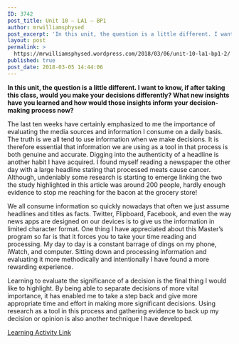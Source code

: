 ```yaml
---
ID: 3742
post_title: Unit 10 – LA1 – BP1
author: mrwilliamsphysed
post_excerpt: 'In this unit, the question is a little different. I want to know, if after taking this class, would you make your decisions differently? What new insights have you learned and how would those insights inform your decision-making process now? The last ten weeks have certainly emphasized to me the importance of evaluating the media &hellip; <a href="https://mrwilliamsphysed.wordpress.com/2018/03/06/unit-10-la1-bp1-2/">Continue reading <span>Unit 10 &ndash; LA1 &ndash;&nbsp;BP1</span></a>'
layout: post
permalink: >
  https://mrwilliamsphysed.wordpress.com/2018/03/06/unit-10-la1-bp1-2/
published: true
post_date: 2018-03-05 14:44:06
---
```

<p><strong>In this unit, the question is a little different. I want to know, if after taking this class, would you make your decisions differently? What new insights have you learned and how would those insights inform your decision-making process now?</strong></p>
<p>The last ten weeks have certainly emphasized to me the importance of evaluating the media sources and information I consume on a daily basis. The truth is we all tend to use information when we make decisions. It is therefore essential that information we are using as a tool in that process is both genuine and accurate. Digging into the authenticity of a headline is another habit I have acquired. I found myself reading a newspaper the other day with a large headline stating that processed meats cause cancer. Although, undeniably some research is starting to emerge linking the two the study highlighted in this article was around 200 people, hardly enough evidence to stop me reaching for the bacon at the grocery store!</p>
<p>We all consume information so quickly nowadays that often we just assume headlines and titles as facts. Twitter, Flipboard, Facebook, and even the way news apps are designed on our devices is to give us the information in limited character format. One thing I have appreciated about this Master&#8217;s program so far is that it forces you to take your time reading and processing. My day to day is a constant barrage of dings on my phone, iWatch, and computer. Sitting down and processing information and evaluating it more methodically and intentionally I have found a more rewarding experience.</p>
<p>Learning to evaluate the significance of a decision is the final thing I would like to highlight. By being able to separate decisions of more vital importance, it has enabled me to take a step back and give more appropriate time and effort in making more significant decisions. Using research as a tool in this process and gathering evidence to back up my decision or opinion is also another technique I have developed.</p>
<p><a href="https://create.twu.ca/ldrs591-sp18/unit-10-learning-activities/">Learning Activity Link</a></p>